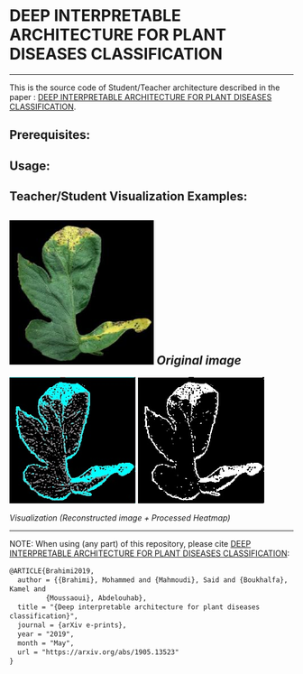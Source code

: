 # DEEP INTERPRETABLE ARCHITECTURE FOR PLANT DISEASES CLASSIFICATION
---
This is the source code of Student/Teacher architecture described in the paper : [DEEP INTERPRETABLE ARCHITECTURE FOR PLANT DISEASES
CLASSIFICATION](https://arxiv.org/pdf/1905.13523.pdf).

## Prerequisites:


## Usage:


## Teacher/Student Visualization Examples:
![Original image](./images/2.jpg)
*Original image*
---
![Reconstructed visualization](./visualizations/2_vis.jpg)
![Processed heatmap](./visualizations/2_heatmap.jpg)

*Visualization (Reconstructed image + Processed Heatmap)*

---
NOTE: When using (any part) of this repository, please cite [DEEP INTERPRETABLE ARCHITECTURE FOR PLANT DISEASES
CLASSIFICATION](https://arxiv.org/pdf/1905.13523.pdf):

```
@ARTICLE{Brahimi2019,
  author = {{Brahimi}, Mohammed and {Mahmoudi}, Said and {Boukhalfa}, Kamel and
         {Moussaoui}, Abdelouhab},
  title = "{Deep interpretable architecture for plant diseases classification}",
  journal = {arXiv e-prints},
  year = "2019",
  month = "May",
  url = "https://arxiv.org/abs/1905.13523"
}
```



